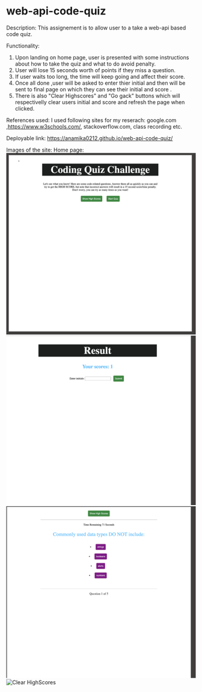 # web-api-code-quiz

Description: This assignement is to allow user to a take a web-api based code quiz. 

Functionality:
1) Upon landing on home page, user is presented with some instructions about how to take the quiz and what to do avoid penalty.
2) User will lose 15 seconds worth of points if they miss a question.
3) If user waits too long, the time will keep going and affect their score.
4) Once all done ,user  will be asked to enter thier initial and then will be sent to final page on which they can see their initial and score .
5) There is also "Clear Highscores" and "Go gack" buttons which will respectivelly clear users initial and score and refresh the page when clicked. 

References used:
I used following sites for my reserach:
google.com ,https://www.w3schools.com/, stackoverflow.com, class recording etc.

Deployable link:
https://anamika0212.github.io/web-api-code-quiz/

Images of the site:
Home page:
![Home Page](assets/images/Home_page.png?raw=true "Home Page")
![Initials Page](assets/images/Initials_page.png?raw=true "Initials Page")
![Questions Page](assets/images/Questions_page.png?raw=true "Questions Page")
![Clear HighScores](assets/images/Clear_highscore.png?raw=true "Clear High Scores")
